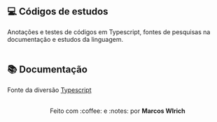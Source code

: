 ## :computer: Códigos de estudos
Anotações e testes de códigos em Typescript, fontes de pesquisas na documentação e estudos da linguagem. 
<br><br>
## :books: Documentação
Fonte da diversão <a href="https://www.typescriptlang.org/" target="_blank">Typescript</a>
<br><br>
<div align="center">
  <p>Feito com :coffee: e :notes: por <strong>Marcos Wlrich</strong></p>
</div>